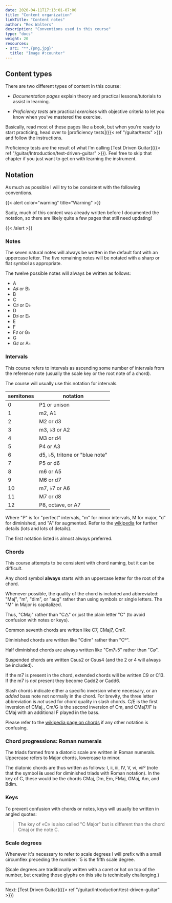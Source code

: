 ```yaml
---
date: 2020-04-11T17:13:01-07:00
title: "Content organization"
linkTitle: "Content notes"
author: "Rex Walters"
description: "Conventions used in this course"
type: "docs"
weight: 20
resources:
- src: "**.{png,jpg}"
  title: "Image #:counter"
---
```


## Content types

There are two different types of content in this course:

* *Documentation pages* explain theory and practical lessons/tutorials to assist in learning.

* *Proficiency tests* are practical *exercises* with objective criteria to let you know when you've mastered the exercise.

Basically, read most of these pages like a book, but when you're ready to start practicing, head over to [proficiency tests]({{< ref "/guitar/tests" >}}) and follow the instructions.

Proficiency tests are the result of what I'm calling [Test Driven Guitar]({{< ref "/guitar/Introduction/test-driven-guitar" >}}). Feel free to skip that chapter if you just want to get on with learning the instrument.

## Notation

As much as possible I will try to be consistent with the following conventions.

{{< alert color="warning" title="Warning" >}}

Sadly, much of this content was already written before I documented the notation, so there are likely quite a few pages that still need updating!

{{< /alert >}}

### Notes

The seven natural notes will always be written in the default font with an uppercase letter. The five remaining notes will be notated with a sharp or flat symbol as appropriate.

The twelve possible notes will always be written as follows:

* A
* A&sharp; or B&flat;
* B
* C
* C&sharp; or D&flat;
* D
* D&sharp; or E&flat;
* E
* F
* F&sharp; or G&flat;
* G
* G&sharp; or A&flat;

### Intervals

This course refers to intervals as ascending some number of intervals from the reference note (usually the scale key or the root note of a chord).

The course will usually use this notation for intervals.

| semitones | notation
| ---                 | ---
| 0                   | P1 or unison
| 1                   | m2, A1
| 2                   | M2 or d3
| 3                   | m3, &flat;3 or A2
| 4                   | M3 or d4
| 5                   | P4 or A3
| 6                   | d5, &flat;5, tritone or "blue note"
| 7                   | P5 or d6
| 8                   | m6 or A5
| 9                   | M6 or d7
| 10                  | m7, &flat;7 or A6
| 11                  | M7 or d8
| 12                  | P8, octave, or A7

Where "P" is for "perfect" intervals, "m" for minor intervals, M for major, "d" for diminished, and "A" for augmented. Refer to the [wikipedia](https://en.wikipedia.org/wiki/Interval_(music)) for further details (lots and lots of details).

The first notation listed is almost always preferred.

### Chords

This course attempts to be consistent with chord naming, but it can be difficult.

Any chord symbol **always** starts with an uppercase letter for the root of the chord.

Whenever possible, the quality of the chord is included and abbreviated: "Maj", "m", "dim", or "aug" rather than using symbols or single letters. The "M" in Major is capitalized.

Thus, "CMaj" rather than "C&bigtriangleup;" or just the plain letter "C" (to avoid confusion with notes or keys).

Common seventh chords are written like C7, CMaj7, Cm7.

Diminished chords are written like "Cdim" rather than "C&ordm;".

Half diminished chords are always written like "Cm7&flat;5" rather than "C&oslash;".

Suspended chords are written Csus2 or Csus4 (and the 2 or 4 will always be included).

If the m7 is present in the chord, extended chords will be written C9 or C13. If the m7 is *not* present they become Cadd2 or Cadd6.

Slash chords indicate either a specific inversion where necessary, or an *added* bass note not normally in the chord. For brevity, the three letter abbreviation is *not* used for chord quality in slash chords. C/E is the first inversion of CMaj., Cm/G is the second inversion of Cm, and CMaj7/F is CMaj with an additional F played in the bass.

Please refer to the [wikipedia page on chords](https://en.wikipedia.org/wiki/Chord_(music)) if any other notation is confusing.

### Chord progressions: Roman numerals

The triads formed from a diatonic scale are written in Roman numerals. Uppercase refers to Major chords, lowercase to minor.

The diatonic chords are thus written as follows: I, ii, iii, IV, V, vi, vii&ordm; (note that the symbol **is** used for diminished triads with Roman notation). In the key of C, these would be the chords CMaj, Dm, Em, FMaj, GMaj, Am, and Bdim.

### Keys

To prevent confusion with chords or notes, keys will usually be written in angled quotes:

> The key of &laquo;C&raquo; is also called "C Major" but is different than the chord Cmaj or the note C.


### Scale degrees

Whenever it's necessary to refer to scale degrees I will prefix with a small circumflex preceding the number: &circ;5 is the fifth scale degree.

(Scale degrees are traditionally written with a caret or hat on top of the number, but creating those glyphs on this site is technically challenging.)


---

Next: [Test Driven Guitar]({{< ref "/guitar/Introduction/test-driven-guitar" >}})

